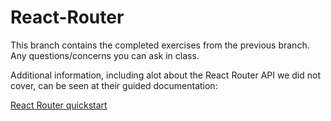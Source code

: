 # React-Router

This branch contains the completed exercises from the previous branch. Any questions/concerns you can ask in class.

Additional information, including alot about the React Router API we did not cover, can be seen at their guided documentation:

[React Router quickstart](https://reacttraining.com/react-router/web/guides/quick-start)

